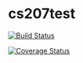 # cs207test

[![Build Status](https://travis-ci.org/valentina-tv/cs207test.svg?branch=master)](https://travis-ci.org/valentina-tv/cs207test.svg?branch=master)

[![Coverage Status](https://codecov.io/gh/valentina-tv/cs207test/branch/master/graph/badge.svg)](https://codecov.io/gh/valentina-tv/cs207test)
